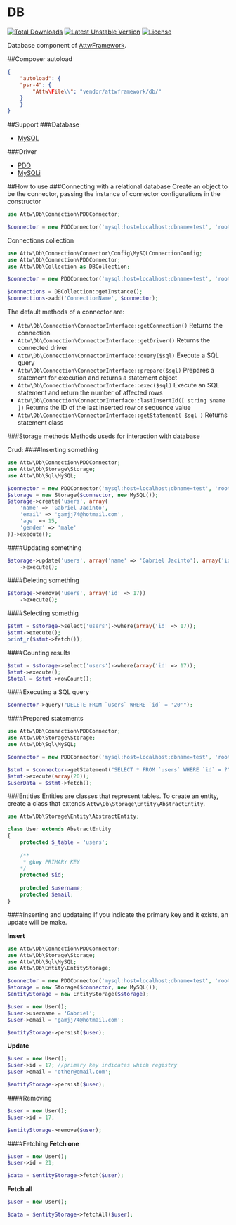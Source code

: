 DB
========
[![Total Downloads](https://poser.pugx.org/attwframework/db/downloads.png)](https://packagist.org/packages/attwframework/db) [![Latest Unstable Version](https://poser.pugx.org/attwframework/db/v/unstable.png)](https://packagist.org/packages/attwframework/db) [![License](https://poser.pugx.org/attwframework/db/license.png)](https://packagist.org/packages/attwframework/db)

Database component of [AttwFramework](https://github.com/attwframework/framework).

##Composer autoload
```json
{
    "autoload": {
    "psr-4": {
        "Attw\File\\": "vendor/attwframework/db/"
    }
    }
}
```
##Support
###Database
* [MySQL](http://www.mysql.com/)

###Driver
* [PDO](http://www.php.net/manual/en/book.pdo.php)
* [MySQLi](https://php.net/manual/pt_BR/book.mysqli.php)

##How to use
###Connecting with a relational database
Create an object to be the connector, passing the instance of connector configurations in the constructor
```php
use Attw\Db\Connection\PDOConnector;

$connector = new PDOConnector('mysql:host=localhost;dbname=test', 'root', 'pass');
```
Connections collection
```php
use Attw\Db\Connection\Connector\Config\MySQLConnectionConfig;
use Attw\Db\Connection\PDOConnector;
use Attw\Db\Collection as DBCollection;

$connector = new PDOConnector('mysql:host=localhost;dbname=test', 'root', 'pass');

$connections = DBCollection::getInstance();
$connections->add('ConnectionName', $connector);
```
The default methods of a connector are:
* ```Attw\Db\Connection\ConnectorInterface::getConnection()``` Returns the connection
* ```Attw\Db\Connection\ConnectorInterface::getDriver()``` Returns the connected driver
* ```Attw\Db\Connection\ConnectorInterface::query($sql)``` Execute a SQL query
* ```Attw\Db\Connection\ConnectorInterface::prepare($sql)``` Prepares a statement for execution and returns a statement object
* ```Attw\Db\Connection\ConnectorInterface::exec($sql)``` Execute an SQL statement and return the number of affected rows
* ```Attw\Db\Connection\ConnectorInterface::lastInsertId([ string $name ])``` Returns the ID of the last inserted row or sequence value
* ```Attw\Db\Connection\ConnectorInterface::getStatement( $sql )``` Returns statement class

###Storage methods
Methods useds for interaction with database

Crud:
####Inserting something
```php
use Attw\Db\Connection\PDOConnector;
use Attw\Db\Storage\Storage;
use Attw\Db\Sql\MySQL;

$connector = new PDOConnector('mysql:host=localhost;dbname=test', 'root', 'pass');
$storage = new Storage($connector, new MySQL());
$storage->create('users', array(
    'name' => 'Gabriel Jacinto', 
    'email' => 'gamjj74@hotmail.com',
    'age' => 15,
    'gender' => 'male'
))->execute();
```
####Updating something
```php
$storage->update('users', array('name' => 'Gabriel Jacinto'), array('id' => 17))
    ->execute();
```
####Deleting something
```php
$storage->remove('users', array('id' => 17))
    ->execute();
```
####Selecting somethig
```php
$stmt = $storage->select('users')->where(array('id' => 17));
$stmt->execute();
print_r($stmt->fetch());
```
####Counting results
```php
$stmt = $storage->select('users')->where(array('id' => 17));
$stmt->execute();
$total = $stmt->rowCount();
```
####Executing a SQL query
```php
$connector->query("DELETE FROM `users` WHERE `id` = '20'");
```
####Prepared statements
```php
use Attw\Db\Connection\PDOConnector;
use Attw\Db\Storage\Storage;
use Attw\Db\Sql\MySQL;

$connector = new PDOConnector('mysql:host=localhost;dbname=test', 'root', 'pass');

$stmt = $connector->getStatement("SELECT * FROM `users` WHERE `id` = ?");
$stmt->execute(array(20));
$userData = $stmt->fetch();
```
###Entities
Entities are classes that represent tables.
To create an entity, create a class that extends ```Attw\Db\Storage\Entity\AbstractEntity```.
```php
use Attw\Db\Storage\Entity\AbstractEntity;

class User extends AbstractEntity
{
    protected $_table = 'users';
    
    /**
     * @key PRIMARY KEY
    */
    protected $id;
    
    protected $username;
    protected $email;
}
```
####Inserting and updataing
If you indicate the primary key and it exists, an update will be make.

**Insert**
```php
use Attw\Db\Connection\PDOConnector;
use Attw\Db\Storage\Storage;
use Attw\Db\Sql\MySQL;
use Attw\Db\Entity\EntityStorage;

$connector = new PDOConnector('mysql:host=localhost;dbname=test', 'root', 'pass');
$storage = new Storage($connector, new MySQL());
$entityStorage = new EntityStorage($storage);

$user = new User();
$user->username = 'Gabriel';
$user->email = 'gamjj74@hotmail.com';

$entityStorage->persist($user);
```
**Update**
```php
$user = new User();
$user->id = 17; //primary key indicates which registry
$user->email = 'other@email.com';

$entityStorage->persist($user);
```
####Removing
```php
$user = new User();
$user->id = 17;

$entityStorage->remove($user);
```
####Fetching
**Fetch one**
```php
$user = new User();
$user->id = 21;

$data = $entityStorage->fetch($user);
```
**Fetch all**
```php
$user = new User();

$data = $entityStorage->fetchAll($user);
```
